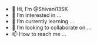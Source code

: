 - 👋 Hi, I’m @Shivani13SK
- 👀 I’m interested in ...
- 🌱 I’m currently learning ...
- 💞️ I’m looking to collaborate on ...
- 📫 How to reach me ...

<!---
Shivani13SK/Shivani13SK is a ✨ special ✨ repository because its `README.md` (this file) appears on your GitHub profile.
You can click the Preview link to take a look at your changes.
--->
